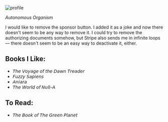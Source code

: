 ![profile](animated.gif)

*Αutonomous Οrganism*

I would like to remove the sponsor button. I added it as a joke and now there doesn't seem to be any way to remove it. I could try to remove the authorizing documents somehow, but Stripe also sends me in infinite loops — there doesn't seem to be an easy way to deactivate it, either.



## Books I Like:
* 𝘛𝘩𝘦 𝘝𝘰𝘺𝘢𝘨𝘦 𝘰𝘧 𝘵𝘩𝘦 𝘋𝘢𝘸𝘯 𝘛𝘳𝘦𝘢𝘥𝘦𝘳
* 𝘍𝘶𝘻𝘻𝘺 𝘚𝘢𝘱𝘪𝘦𝘯𝘴  
* 𝘈𝘯𝘪𝘢𝘳𝘢
* 𝘛𝘩𝘦 𝘞𝘰𝘳𝘭𝘥 𝘰𝘧 𝘕𝘶𝘭𝘭-𝘈

## To Read:
* 𝘛𝘩𝘦 𝘉𝘰𝘰𝘬 𝘰𝘧 𝘛𝘩𝘦 𝘎𝘳𝘦𝘦𝘯 𝘗𝘭𝘢𝘯𝘦𝘵

<!--
**standardgalactic/standardgalactic** is a ✨ _special_ ✨ repository because its `README.md` (this file) appears on your GitHub profile.

Here are some ideas to get you started:

- 🔭 I’m currently working on ...
- 🌱 I’m currently learning ...
- 👯 I’m looking to collaborate on ...
- 🤔 I’m looking for help with ...
- 💬 Ask me about ...
- 📫 How to reach me: ...
- 😄 Pronouns: ...
- ⚡ Fun fact: ...

![netscape](Emommit.jpg)
-->
